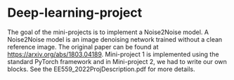 # Deep-learning-project

The goal of the mini-projects is to implement a Noise2Noise model. A Noise2Noise model is an image denoising network trained without a clean reference image. The original paper can be found at https://arxiv.org/abs/1803.04189.
Mini-project 1 is implemented using the standard PyTorch framework and in Mini-project 2, we had to write our own blocks.
See the EE559_2022ProjDescription.pdf for more details.
